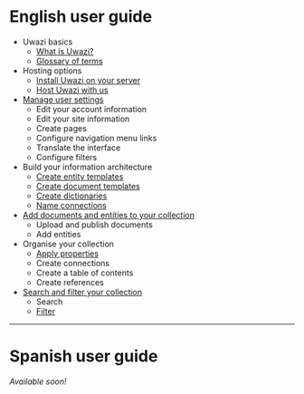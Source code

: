 # English user guide
* Uwazi basics
    * [What is Uwazi?](https://github.com/huridocs/uwazi/wiki/What-is-Uwazi%3F)
    * [Glossary of terms](https://github.com/huridocs/uwazi/wiki/Glossary-of-terms)
* Hosting options
    * [Install Uwazi on your server](https://github.com/huridocs/uwazi/wiki/Install-Uwazi-on-your-server)
    * [Host Uwazi with us](https://github.com/huridocs/uwazi/wiki/Host-Uwazi-with-HURIDOCS)
* [Manage user settings](https://github.com/huridocs/uwazi/wiki/Manage-user-settings)
    * Edit your account information
    * Edit your site information
    * Create pages
    * Configure navigation menu links 
    * Translate the interface
    * Configure filters
* Build your information architecture
    * [Create entity templates](https://github.com/huridocs/uwazi/wiki/Create-entity-templates)
    * [Create document templates](https://github.com/huridocs/uwazi/wiki/Create-document-templates)
    * [Create dictionaries](https://github.com/huridocs/uwazi/wiki/Create-dictionaries)
    * [Name connections](https://github.com/huridocs/uwazi/wiki/Name-connections)
* [Add documents and entities to your collection](https://github.com/huridocs/uwazi/wiki/Upload-and-publish-documents,-create-entities)
    * Upload and publish documents
    * Add entities
* Organise your collection
    * [Apply properties](https://github.com/huridocs/uwazi/wiki/Apply-properties)
    * Create connections
    * Create a table of contents
    * Create references
* [Search and filter your collection](https://github.com/huridocs/uwazi/wiki/Search-and-filter)
    * Search
    * [Filter](https://github.com/huridocs/uwazi/wiki/Filter)

***
# Spanish user guide

_Available soon!_